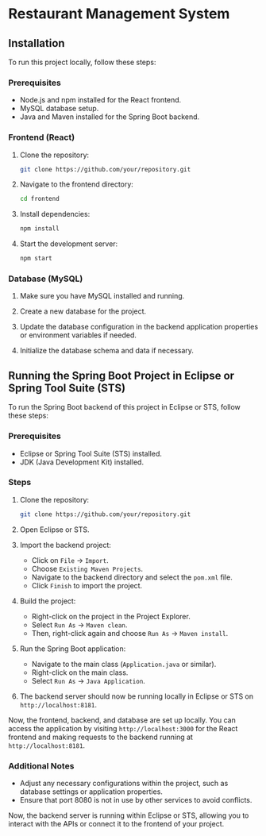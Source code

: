 # Restaurant Management System

## Installation

To run this project locally, follow these steps:

### Prerequisites

- Node.js and npm installed for the React frontend.
-  MySQL database setup.
- Java and Maven installed for the Spring Boot backend.

### Frontend (React)

1. Clone the repository:

    ```bash
    git clone https://github.com/your/repository.git
    ```
    
2. Navigate to the frontend directory:

    ```bash
    cd frontend
    ```

3. Install dependencies:

    ```bash
    npm install
    ```

4. Start the development server:

    ```bash
    npm start
    ```
### Database (MySQL)

1. Make sure you have MySQL installed and running.

2. Create a new database for the project.

3. Update the database configuration in the backend application properties or environment variables if needed.

4. Initialize the database schema and data if necessary.


## Running the Spring Boot Project in Eclipse or Spring Tool Suite (STS)

To run the Spring Boot backend of this project in Eclipse or STS, follow these steps:

### Prerequisites

- Eclipse or Spring Tool Suite (STS) installed.
- JDK (Java Development Kit) installed.

### Steps

1. Clone the repository:

    ```bash
    git clone https://github.com/your/repository.git
    ```

2. Open Eclipse or STS.

3. Import the backend project:

    - Click on `File` -> `Import`.
    - Choose `Existing Maven Projects`.
    - Navigate to the backend directory and select the `pom.xml` file.
    - Click `Finish` to import the project.

4. Build the project:

    - Right-click on the project in the Project Explorer.
    - Select `Run As` -> `Maven clean`.
    - Then, right-click again and choose `Run As` -> `Maven install`.

5. Run the Spring Boot application:

    - Navigate to the main class (`Application.java` or similar).
    - Right-click on the main class.
    - Select `Run As` -> `Java Application`.

6. The backend server should now be running locally in Eclipse or STS on `http://localhost:8181`.


Now, the frontend, backend, and database are set up locally. You can access the application by visiting `http://localhost:3000` for the React frontend and making requests to the backend running at `http://localhost:8181`.


### Additional Notes

- Adjust any necessary configurations within the project, such as database settings or application properties.
- Ensure that port 8080 is not in use by other services to avoid conflicts.

Now, the backend server is running within Eclipse or STS, allowing you to interact with the APIs or connect it to the frontend of your project.



